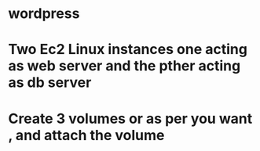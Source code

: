 # wordpress


# Two Ec2 Linux instances one acting as web server and the pther acting as db server

# Create 3 volumes or as per you want , and attach the volume 



